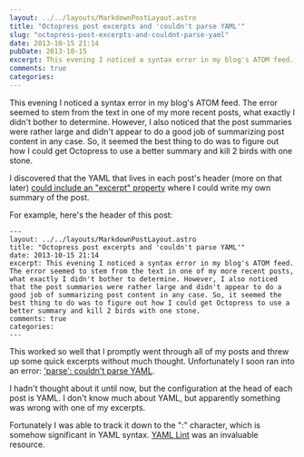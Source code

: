 ```yaml
---
layout: ../../layouts/MarkdownPostLayout.astro
title: "Octopress post excerpts and 'couldn't parse YAML'"
slug: "octopress-post-excerpts-and-couldnt-parse-yaml"
date: 2013-10-15 21:14
pubDate: 2013-10-15
excerpt: This evening I noticed a syntax error in my blog's ATOM feed. The error seemed to stem from the text in one of my more recent posts, what exactly I didn't bother to determine. However, I also noticed that the post summaries were rather large and didn't appear to do a good job of summarizing post content in any case. So, it seemed the best thing to do was to figure out how I could get Octopress to use a better summary and kill 2 birds with one stone.
comments: true
categories: 
---
```


This evening I noticed a syntax error in my blog's ATOM feed. The error seemed to stem from the text in one of my more recent posts, what exactly I didn't bother to determine. However, I also noticed that the post summaries were rather large and didn't appear to do a good job of summarizing post content in any case. So, it seemed the best thing to do was to figure out how I could get Octopress to use a better summary and kill 2 birds with one stone.

I discovered that the YAML that lives in each post's header (more on that later) [could include an "excerpt" property](https://github.com/imathis/octopress/issues/1146) where I could write my own summary of the post.

For example, here's the header of this post:


	---
	layout: ../../layouts/MarkdownPostLayout.astro
	title: "Octopress post excerpts and 'couldn't parse YAML'"
	date: 2013-10-15 21:14
	excerpt: This evening I noticed a syntax error in my blog's ATOM feed. The error seemed to stem from the text in one of my more recent posts, what exactly I didn't bother to determine. However, I also noticed that the post summaries were rather large and didn't appear to do a good job of summarizing post content in any case. So, it seemed the best thing to do was to figure out how I could get Octopress to use a better summary and kill 2 birds with one stone.
	comments: true
	categories: 
	---


This worked so well that I promptly went through all of my posts and threw up some quick excerpts without much thought. Unfortunately I soon ran into an error: ['parse': couldn't parse YAML](https://github.com/imathis/octopress/issues/57).

I hadn't thought about it until now, but the configuration at the head of each post is YAML. I don't know much about YAML, but apparently something was wrong with one of my excerpts.

Fortunately I was able to track it down to the ":" character, which is somehow significant in YAML syntax. [YAML Lint](http://yamllint.com/) was an invaluable resource.
